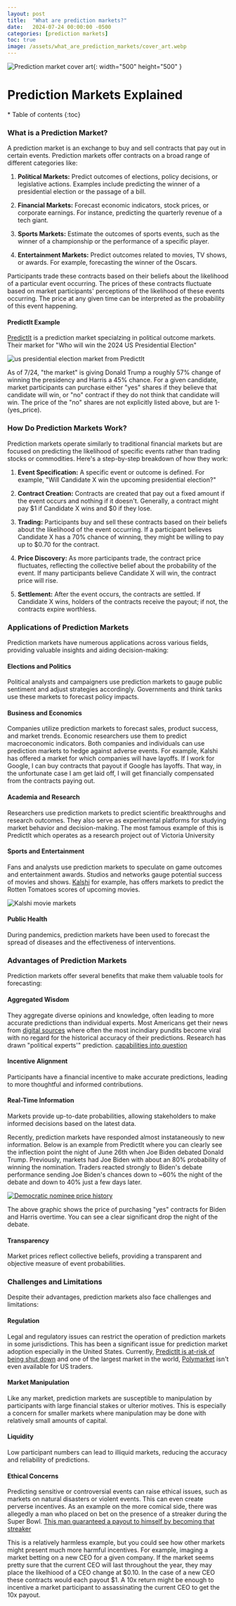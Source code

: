 ```yaml
---
layout: post
title:  "What are prediction markets?"
date:   2024-07-24 00:00:00 -0500
categories: [prediction markets]
toc: true
image: /assets/what_are_prediction_markets/cover_art.webp
---
```


![Prediction market cover art](/assets/what_are_prediction_markets/cover_art.webp){: width="500" height="500" }
<h1> Prediction Markets Explained </h1>
* Table of contents
{:toc}

### What is a Prediction Market?

A prediction market is an exchange to buy and sell contracts that pay out in certain 
events. Prediction markets offer contracts on a broad range of different categories like:

1. **Political Markets:** Predict outcomes of elections, policy decisions, or legislative actions. Examples include predicting the winner of a presidential election or the passage of a bill.

2. **Financial Markets:** Forecast economic indicators, stock prices, or corporate earnings. For instance, predicting the quarterly revenue of a tech giant.

3. **Sports Markets:** Estimate the outcomes of sports events, such as the winner of a championship or the performance of a specific player.

4. **Entertainment Markets:** Predict outcomes related to movies, TV shows, or awards. For example, forecasting the winner of the Oscars.


Participants trade these contracts based on their beliefs about the 
likelihood of a particular event occurring. The prices of these contracts fluctuate 
based on market participants' perceptions of the likelihood of these events occurring. The 
price at any given time can be interpreted as the probability of this event happening.

#### PredictIt Example

[PredictIt](https://www.predictit.org/) is a prediction market specialzing in political outcome markets. Their 
market for "Who will win the 2024 US Presidential Election"

![us presidential election market from PredictIt](/assets/what_are_prediction_markets/predictit_us_presidential_market.webp)

As of 7/24, "the market" is giving Donald Trump a roughly 57% change of winning the 
presidency and Harris a 45% chance. For a given candidate, market participants can purchase
either "yes" shares if they believe that candidate will win, or "no" contract if they do not think
that candidate will win. The price of the "no" shares are not explicitly listed above, but are 1-(yes_price).

### How Do Prediction Markets Work?

Prediction markets operate similarly to traditional financial markets but are focused on predicting the likelihood of specific events rather than trading stocks or commodities. Here's a step-by-step breakdown of how they work:

1. **Event Specification:** A specific event or outcome is defined. For example, "Will Candidate X win the upcoming presidential election?"

2. **Contract Creation:** Contracts are created that pay out a fixed amount if the event occurs and nothing if it doesn't. Generally, a contract might pay $1 if Candidate X wins and $0 if they lose.

3. **Trading:** Participants buy and sell these contracts based on their beliefs about the likelihood of the event occurring. If a participant believes Candidate X has a 70% chance of winning, they might be willing to pay up to $0.70 for the contract.

4. **Price Discovery:** As more participants trade, the contract price fluctuates, reflecting the collective belief about the probability of the event. If many participants believe Candidate X will win, the contract price will rise.

5. **Settlement:** After the event occurs, the contracts are settled. If Candidate X wins, holders of the contracts receive the payout; if not, the contracts expire worthless.

### Applications of Prediction Markets

Prediction markets have numerous applications across various fields, providing valuable insights and aiding decision-making:

#### Elections and Politics
Political analysts and campaigners use prediction markets to gauge public sentiment and adjust strategies accordingly. Governments and think tanks use these markets to forecast policy impacts.

#### Business and Economics
Companies utilize prediction markets to forecast sales, product success, and market trends. Economic 
researchers use them to predict macroeconomic indicators. Both companies and individuals can use 
prediction markets to hedge against adverse events. For example, Kalshi has offered a market for which
companies will have layoffs. If I work for Google, I can buy contracts that payout if Google has layoffs. 
That way, in the unfortunate case I am get laid off, I will get financially compensated from the contracts 
paying out. 

#### Academia and Research
Researchers use prediction markets to predict scientific breakthroughs and research outcomes. 
They also serve as experimental platforms for studying market behavior and decision-making. The most 
famous example of this is PredictIt which operates as a research project out of Victoria University 

#### Sports and Entertainment
Fans and analysts use prediction markets to speculate on game outcomes and entertainment awards. 
Studios and networks gauge potential success of movies and shows. 
[Kalshi](kalshi.com/sign-up/?referral=c9d2b0f1-b339-4878-b61c-65c4e7002b51) for example, has offers markets 
to predict the Rotten Tomatoes scores of upcoming movies.

![Kalshi movie markets](/assets/what_are_prediction_markets/movie_markets.webp)

#### Public Health
During pandemics, prediction markets have been used to forecast the spread of diseases and the effectiveness of interventions.

### Advantages of Prediction Markets

Prediction markets offer several benefits that make them valuable tools for forecasting:

#### Aggregated Wisdom
They aggregate diverse opinions and knowledge, often leading to more accurate predictions than individual experts. Most 
Americans get their news from [digital sources](https://www.pewresearch.org/journalism/fact-sheet/social-media-and-news-fact-sheet/)
where often the most incindiary pundits become viral with no regard for the historical accuracy of their predictions. Research
has drawn "political experts'" prediction. [capabilities into question](https://hbr.org/2015/02/what-research-tells-us-about-making-accurate-predictions) 

#### Incentive Alignment
Participants have a financial incentive to make accurate predictions, leading to more thoughtful and informed contributions. 

#### Real-Time Information
Markets provide up-to-date probabilities, allowing stakeholders to make informed decisions based on the latest data.

Recently, prediction markets have responded almost instataneously to new information. Below is an example
from PredictIt where you can clearly see the inflection point the night of June 26th when Joe Biden debated 
Donald Trump. Previously, markets had Joe Biden with about an 80% probability of winning the nomination. Traders
reacted strongly to Biden's debate performance sending Joe Biden's chances down to ~60% the night of the debate
and down to 40% just a few days later. 

[![Democratic nominee price history](/assets/what_are_prediction_markets/historical_democratic_nomination.webp)](https://www.predictit.org/markets/detail/7057/Who-will-win-the-2024-Democratic-presidential-nomination)

The above graphic shows the price of purchasing "yes" contracts for Biden and Harris overtime. You can see
a clear significant drop the night of the debate.

#### Transparency
Market prices reflect collective beliefs, providing a transparent and objective measure of event probabilities.

### Challenges and Limitations

Despite their advantages, prediction markets also face challenges and limitations:

#### Regulation 
Legal and regulatory issues can restrict the operation of prediction markets in some jurisdictions. This has been 
a significant issue for prediction market adoption especially in the United States. Currently, [PredictIt is at-risk
of being shut down](https://www.predictit.org/platform-announcements) and one of the largest market in the 
world, [Polymarket](https://polymarket.com/) isn't even available for US traders.

#### Market Manipulation
Like any market, prediction markets are susceptible to manipulation by participants with large financial stakes 
or ulterior motives. This is especially a concern for smaller markets where manipulation may be done with relatively small
amounts of capital.

#### Liquidity
Low participant numbers can lead to illiquid markets, reducing the accuracy and reliability of predictions.

#### Ethical Concerns 
Predicting sensitive or controversial events can raise ethical issues, such as markets on natural disasters or violent events. 
This can even create perverse incentives. As an example on the more comical side, there was allegedly a man who
placed on bet on the presence of a streaker during the Super Bowl. [This man guaranteed a payout to himself by becoming
that streaker](https://www.yahoo.com/news/super-bowl-streaker-says-bet-211422994.html)

This is a relatively harmless example, but you could see how other markets might present much more harmful incentives. For
example, imaging a market betting on a new CEO for a given company. If the market seems pretty sure that the current
CEO will last throughout the year, they may place the likelhiood of a CEO change at $0.10. In the case of a new CEO
these contracts would each payout $1. A 10x return might be enough to incentive a market participant to assassinating
the current CEO to get the 10x payout. 

